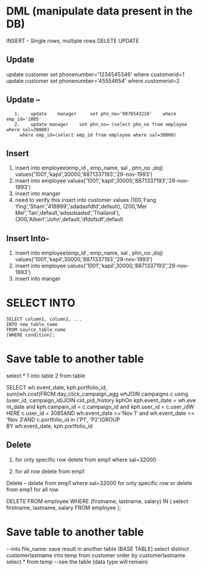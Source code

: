 # DML (manipulate data present in the DB)
INSERT - Single rows, multiple rows
DELETE
UPDATE



## Update
update customer set phonenumber='1234545346' where
customerid=1
update customer set phonenumber='45554654' where
customerid=2
## Update –
       1.    update    manager     set phn_no='9876543210'    where emp_id='1005'
       2.    update manager    set phn_no= (select phn_no from employee where sal=30000)
         where emp_id=(select emp_id from employee where sal=30000)



               

## Insert
1.	insert into employee(emp_id , emp_name,  sal , phn_no ,doj) values('1001','kapil',30000,'8871337193','29-nov-1993')
2.	insert into employee  values('1001','kapil',30000,'8871337193','29-nov-1993')
3.	insert into manger 
4. need to verify this
insert into customer values
(100,'Fang Ying','Sham','418999','sdadasfdfd',default),
(200,'Mei Mei','Tan',default,'adssdsadsd','Thailand'),
(300,'Albert','John',default,'dfdsfsdf',default

## Insert Into-
1.	insert into employee(emp_id , emp_name,  sal , phn_no ,doj) values('1001','kapil',30000,'8871337193','29-nov-1993')
2.	insert into employee  values('1001','kapil',30000,'8871337193','29-nov-1993')
3.	insert into manger 


# SELECT INTO
```
SELECT column1, column2, ...
INTO new_table_name
FROM source_table_name
[WHERE condition];
```


# Save table to another table
select *  1 into table 2 from table

SELECT wh.event_date, kph.portfolio_id, sum(wh.cost)FROM day_click_campaign_agg whJOIN campaigns c using (user_id, campaign_id)JOIN cid_pid_history kphOn kph.event_date = wh.event_date and kph.campain_id = c.campaign_id and kph.user_id = c.user_idWHERE c.user_id = 3085AND wh.event_date >='Nov 1' and wh.event_date <= 'Nov 3'AND c.portfolio_id in ('P1', 'P2')GROUP BY wh.event_date, kph.portfolio_id


## Delete 
1. for only specific row
delete from emp1 where sal=32000 

2. for all row
delete from emp1 


Delete – delete from emp1 where sal=32000 for only specific row or delete from emp1 for all row

DELETE FROM employee
WHERE 
    (firstname, lastname, salary) 
IN 
    (
        select firstname, lastname, salary 
        FROM employee
    );


# Save table to another table
--into file_name: save result in another table (BASE TABLE)
select distinct customerlastname into temp 
from customer
order by customerlastname 
select * from temp --see the table (data type will remain)